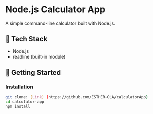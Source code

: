 # Node.js Calculator App

A simple command-line calculator built with Node.js.

## 🧰 Tech Stack

- Node.js
- readline (built-in module)

## 🚀 Getting Started

### Installation

```bash
git clone: [Link] (https://github.com/ESTHER-OLA/calculatorApp)
cd calculator-app
npm install
```
